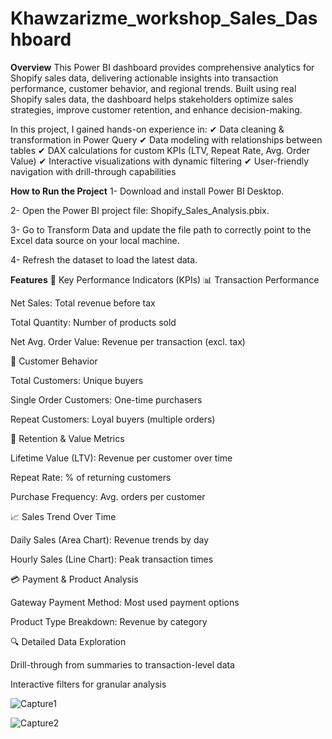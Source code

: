 # Khawzarizme_workshop_Sales_Dashboard

**Overview**
This Power BI dashboard provides comprehensive analytics for Shopify sales data, delivering actionable insights into transaction performance, customer behavior, and regional trends. Built using real Shopify sales data, the dashboard helps stakeholders optimize sales strategies, improve customer retention, and enhance decision-making.

In this project, I gained hands-on experience in:
✔ Data cleaning & transformation in Power Query
✔ Data modeling with relationships between tables
✔ DAX calculations for custom KPIs (LTV, Repeat Rate, Avg. Order Value)
✔ Interactive visualizations with dynamic filtering
✔ User-friendly navigation with drill-through capabilities

**How to Run the Project**
1- Download and install Power BI Desktop.

2- Open the Power BI project file: Shopify_Sales_Analysis.pbix.

3- Go to Transform Data and update the file path to correctly point to the Excel data source on your local machine.

4- Refresh the dataset to load the latest data.

**Features**
🔹 Key Performance Indicators (KPIs)
📊 Transaction Performance

Net Sales: Total revenue before tax

Total Quantity: Number of products sold

Net Avg. Order Value: Revenue per transaction (excl. tax)

👥 Customer Behavior

Total Customers: Unique buyers

Single Order Customers: One-time purchasers

Repeat Customers: Loyal buyers (multiple orders)

🔄 Retention & Value Metrics

Lifetime Value (LTV): Revenue per customer over time

Repeat Rate: % of returning customers

Purchase Frequency: Avg. orders per customer


📈 Sales Trend Over Time

Daily Sales (Area Chart): Revenue trends by day

Hourly Sales (Line Chart): Peak transaction times

💳 Payment & Product Analysis

Gateway Payment Method: Most used payment options

Product Type Breakdown: Revenue by category

🔍 Detailed Data Exploration

Drill-through from summaries to transaction-level data

Interactive filters for granular analysis

![Capture1](https://github.com/user-attachments/assets/3ed3594d-68f1-4dfa-b58f-fd9eae4f54b2)

![Capture2](https://github.com/user-attachments/assets/3825199a-a0e5-415e-9908-804e2cd5c880)
